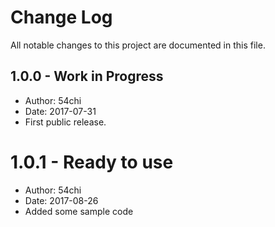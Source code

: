 # Change Log

All notable changes to this project are documented in this file.


## 1.0.0 - Work in Progress

* Author: 54chi
* Date: 2017-07-31
* First public release.

# 1.0.1 - Ready to use

* Author: 54chi
* Date: 2017-08-26
* Added some sample code
